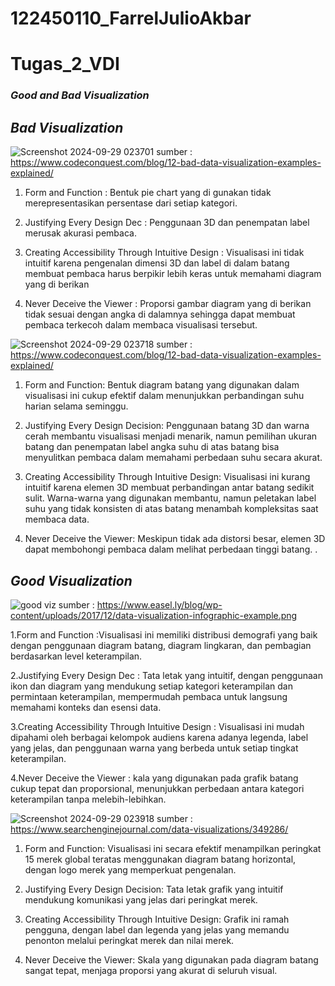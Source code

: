 # 122450110_FarrelJulioAkbar
# Tugas_2_VDI
### *Good and Bad Visualization*

  ## *Bad Visualization*
  
  ![Screenshot 2024-09-29 023701](https://github.com/user-attachments/assets/0af3dfc8-739d-4193-a9ce-9c7c422c60b0)
sumber : https://www.codeconquest.com/blog/12-bad-data-visualization-examples-explained/
1.	Form and Function : Bentuk pie chart yang di gunakan tidak merepresentasikan persentase dari setiap kategori.

2.	Justifying Every Design Dec : Penggunaan 3D dan penempatan label merusak akurasi pembaca.
   
3.	Creating Accessibility Through Intuitive Design : Visualisasi ini tidak intuitif karena pengenalan dimensi 3D dan label di dalam batang membuat pembaca harus berpikir lebih keras untuk memahami diagram yang di berikan
   
4.	Never Deceive the Viewer : Proporsi gambar diagram yang di berikan tidak sesuai dengan angka di dalamnya sehingga dapat membuat pembaca terkecoh dalam membaca visualisasi tersebut.

  ![Screenshot 2024-09-29 023718](https://github.com/user-attachments/assets/63bef3a2-f6d4-4e23-ab0c-5178ccd93541)
sumber : https://www.codeconquest.com/blog/12-bad-data-visualization-examples-explained/
1. Form and Function: Bentuk diagram batang yang digunakan dalam visualisasi ini cukup efektif dalam menunjukkan perbandingan suhu harian selama seminggu. 

2. Justifying Every Design Decision: Penggunaan batang 3D dan warna cerah membantu visualisasi menjadi menarik, namun pemilihan ukuran batang dan penempatan label angka suhu di atas batang bisa menyulitkan pembaca dalam memahami perbedaan suhu secara akurat.

3. Creating Accessibility Through Intuitive Design: Visualisasi ini kurang intuitif karena elemen 3D membuat perbandingan antar batang sedikit sulit. Warna-warna yang digunakan membantu, namun peletakan label suhu yang tidak konsisten di atas batang menambah kompleksitas saat membaca data.

4. Never Deceive the Viewer: Meskipun tidak ada distorsi besar, elemen 3D dapat membohongi pembaca dalam melihat perbedaan tinggi batang. .

  ## *Good Visualization*
 ![good viz](https://github.com/user-attachments/assets/d117cd98-b71d-417f-b4da-86ec1d489d5f)
sumber : https://www.easel.ly/blog/wp-content/uploads/2017/12/data-visualization-infographic-example.png

1.Form and Function :Visualisasi ini memiliki distribusi demografi yang baik dengan penggunaan diagram batang, diagram lingkaran, dan pembagian berdasarkan level keterampilan.
    
2.Justifying Every Design Dec : Tata letak yang intuitif, dengan penggunaan ikon dan diagram yang mendukung setiap kategori keterampilan dan permintaan keterampilan, mempermudah pembaca untuk langsung memahami konteks dan esensi data.
    
3.Creating Accessibility Through Intuitive Design : Visualisasi ini mudah dipahami oleh berbagai kelompok audiens karena adanya legenda, label yang jelas, dan penggunaan warna yang berbeda untuk setiap tingkat keterampilan.
    
4.Never Deceive the Viewer : kala yang digunakan pada grafik batang cukup tepat dan proporsional, menunjukkan perbedaan antara kategori keterampilan tanpa melebih-lebihkan.

  ![Screenshot 2024-09-29 023918](https://github.com/user-attachments/assets/391810e9-e497-4b56-8243-0f595c68987f)
 sumber : https://www.searchenginejournal.com/data-visualizations/349286/
1. Form and Function: Visualisasi ini secara efektif menampilkan peringkat 15 merek global teratas menggunakan diagram batang horizontal, dengan logo merek yang memperkuat pengenalan.
    
2. Justifying Every Design Decision: Tata letak grafik yang intuitif mendukung komunikasi yang jelas dari peringkat merek. 
    
3. Creating Accessibility Through Intuitive Design: Grafik ini ramah pengguna, dengan label dan legenda yang jelas yang memandu penonton melalui peringkat merek dan nilai merek. 
    
4. Never Deceive the Viewer: Skala yang digunakan pada diagram batang sangat tepat, menjaga proporsi yang akurat di seluruh visual. 
